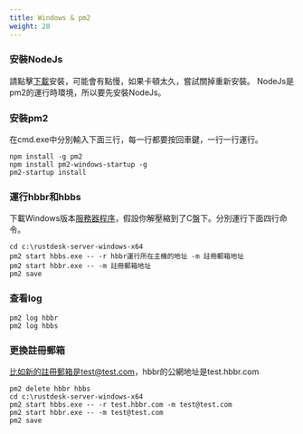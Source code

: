```yaml
---
title: Windows & pm2
weight: 20
---
```


### 安裝NodeJs
請點擊[下載](https://nodejs.org/dist/v16.14.2/node-v16.14.2-x86.msi)安裝，可能會有點慢，如果卡頓太久，嘗試關掉重新安裝。
NodeJs是pm2的運行時環境，所以要先安裝NodeJs。

### 安裝pm2
在cmd.exe中分別輸入下面三行，每一行都要按回車鍵，一行一行運行。
```
npm install -g pm2
npm install pm2-windows-startup -g
pm2-startup install
```

### 運行hbbr和hbbs
下載Windows版本[服務器程序](https://gitee.com/rustdesk/rustdesk-server/releases)，假設你解壓縮到了C盤下。分別運行下面四行命令。
```
cd c:\rustdesk-server-windows-x64
pm2 start hbbs.exe -- -r hbbr運行所在主機的地址 -m 註冊郵箱地址
pm2 start hbbr.exe -- -m 註冊郵箱地址
pm2 save
```

### 查看log
```
pm2 log hbbr
pm2 log hbbs
```

### 更換註冊郵箱
比如新的註冊郵箱是test@test.com，hbbr的公網地址是test.hbbr.com
```
pm2 delete hbbr hbbs
cd c:\rustdesk-server-windows-x64
pm2 start hbbs.exe -- -r test.hbbr.com -m test@test.com
pm2 start hbbr.exe -- -m test@test.com
pm2 save
```